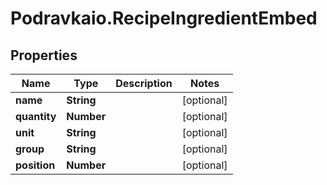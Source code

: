 # Podravkaio.RecipeIngredientEmbed

## Properties
Name | Type | Description | Notes
------------ | ------------- | ------------- | -------------
**name** | **String** |  | [optional] 
**quantity** | **Number** |  | [optional] 
**unit** | **String** |  | [optional] 
**group** | **String** |  | [optional] 
**position** | **Number** |  | [optional] 



